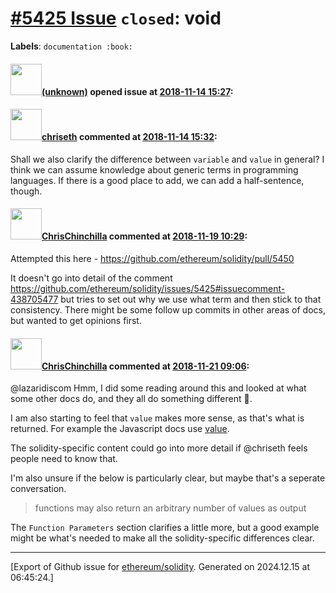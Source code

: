 # [\#5425 Issue](https://github.com/ethereum/solidity/issues/5425) `closed`: void
**Labels**: `documentation :book:`


#### <img src="(unknown)" width="50">[(unknown)]((unknown)) opened issue at [2018-11-14 15:27](https://github.com/ethereum/solidity/issues/5425):




#### <img src="https://avatars.githubusercontent.com/u/9073706?v=4" width="50">[chriseth](https://github.com/chriseth) commented at [2018-11-14 15:32](https://github.com/ethereum/solidity/issues/5425#issuecomment-438704093):

Shall we also clarify the difference between `variable` and `value` in general? I think we can assume knowledge about generic terms in programming languages. If there is a good place to add, we can add a half-sentence, though.

#### <img src="https://avatars.githubusercontent.com/u/42080?u=54f700afa4263a5f86d2036b7ae598c2a2b419c0&v=4" width="50">[ChrisChinchilla](https://github.com/ChrisChinchilla) commented at [2018-11-19 10:29](https://github.com/ethereum/solidity/issues/5425#issuecomment-439845310):

Attempted this here - https://github.com/ethereum/solidity/pull/5450

It doesn't go into detail of the comment https://github.com/ethereum/solidity/issues/5425#issuecomment-438705477 but tries to set out why we use what term and then stick to that consistency. There might be some follow up commits in other areas of docs, but wanted to get opinions first.

#### <img src="https://avatars.githubusercontent.com/u/42080?u=54f700afa4263a5f86d2036b7ae598c2a2b419c0&v=4" width="50">[ChrisChinchilla](https://github.com/ChrisChinchilla) commented at [2018-11-21 09:06](https://github.com/ethereum/solidity/issues/5425#issuecomment-440588643):

@lazaridiscom Hmm, I did some reading around this and looked at what some other docs do, and they all do something different 🤣.

I am also starting to feel that `value` makes more sense, as that's what is returned. For example the Javascript docs use [value](https://developer.mozilla.org/en-US/docs/Web/JavaScript/Reference/Statements/return).

The solidity-specific content could go into more detail if @chriseth feels people need to know that.

I'm also unsure if the below is particularly clear, but maybe that's a seperate conversation.

> functions may also return an arbitrary number of values as output

The `Function Parameters` section clarifies a little more, but a good example might be what's needed to make all the solidity-specific differences clear.


-------------------------------------------------------------------------------



[Export of Github issue for [ethereum/solidity](https://github.com/ethereum/solidity). Generated on 2024.12.15 at 06:45:24.]
